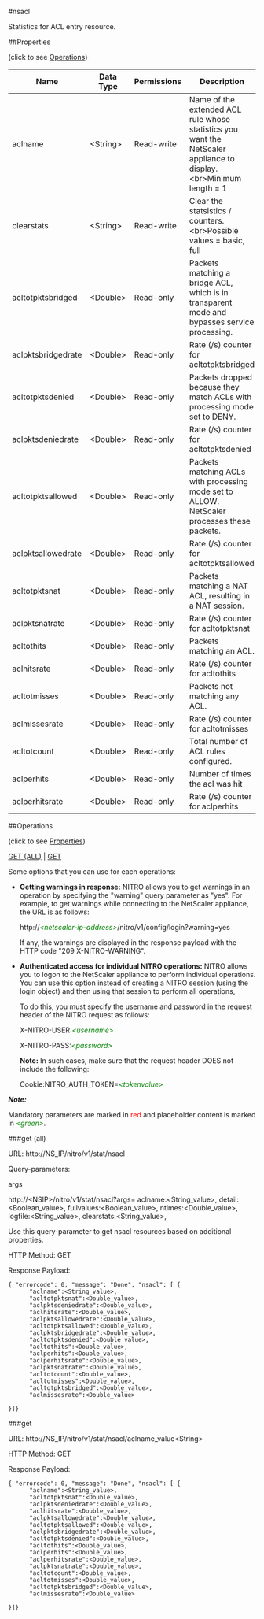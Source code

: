 #nsacl

Statistics for ACL entry resource.


##Properties 
<span>(click to see [Operations](#operations))</span>


<table><thead><tr><th>Name</th><th> Data Type</th><th> Permissions</th><th>Description</th></tr></thead><tbody><tr><td>aclname</td><td>&lt;String></td><td>Read-write</td><td>Name of the extended ACL rule whose statistics you want the NetScaler appliance to display.&lt;br>Minimum length = 1</td><tr><tr><td>clearstats</td><td>&lt;String></td><td>Read-write</td><td>Clear the statsistics / counters.&lt;br>Possible values = basic, full</td><tr><tr><td>acltotpktsbridged</td><td>&lt;Double></td><td>Read-only</td><td>Packets matching a bridge ACL, which is in transparent mode and bypasses service processing.</td><tr><tr><td>aclpktsbridgedrate</td><td>&lt;Double></td><td>Read-only</td><td>Rate (/s) counter for acltotpktsbridged</td><tr><tr><td>acltotpktsdenied</td><td>&lt;Double></td><td>Read-only</td><td>Packets dropped because they match ACLs with processing mode set to DENY.</td><tr><tr><td>aclpktsdeniedrate</td><td>&lt;Double></td><td>Read-only</td><td>Rate (/s) counter for acltotpktsdenied</td><tr><tr><td>acltotpktsallowed</td><td>&lt;Double></td><td>Read-only</td><td>Packets matching ACLs with processing mode set to ALLOW. NetScaler processes these packets.</td><tr><tr><td>aclpktsallowedrate</td><td>&lt;Double></td><td>Read-only</td><td>Rate (/s) counter for acltotpktsallowed</td><tr><tr><td>acltotpktsnat</td><td>&lt;Double></td><td>Read-only</td><td>Packets matching a NAT ACL, resulting in a NAT session.</td><tr><tr><td>aclpktsnatrate</td><td>&lt;Double></td><td>Read-only</td><td>Rate (/s) counter for acltotpktsnat</td><tr><tr><td>acltothits</td><td>&lt;Double></td><td>Read-only</td><td>Packets matching an ACL.</td><tr><tr><td>aclhitsrate</td><td>&lt;Double></td><td>Read-only</td><td>Rate (/s) counter for acltothits</td><tr><tr><td>acltotmisses</td><td>&lt;Double></td><td>Read-only</td><td>Packets not matching any ACL.</td><tr><tr><td>aclmissesrate</td><td>&lt;Double></td><td>Read-only</td><td>Rate (/s) counter for acltotmisses</td><tr><tr><td>acltotcount</td><td>&lt;Double></td><td>Read-only</td><td>Total number of ACL rules configured.</td><tr><tr><td>aclperhits</td><td>&lt;Double></td><td>Read-only</td><td>Number of times the acl was hit</td><tr><tr><td>aclperhitsrate</td><td>&lt;Double></td><td>Read-only</td><td>Rate (/s) counter for aclperhits</td><tr></tbody></table>
##Operations 
<span>(click to see [Properties](#properties))</span>


[GET (ALL)](#get-(all)) | [GET](#get)


Some options that you can use for each operations:
<ul><li><p><b>Getting warnings in response:</b> NITRO allows you to get warnings in an operation by specifying the "warning" query parameter as "yes". For example, to get warnings while connecting to the NetScaler appliance, the URL is as follows:</p><p>http://<span style="color:green;font-style:italic;">&lt;netscaler-ip-address&gt;</span>/nitro/v1/config/login?warning=yes</p><p>If any, the warnings are displayed in the response payload with the HTTP code "209 X-NITRO-WARNING".</p></li><li><p><b>Authenticated access for individual NITRO operations:</b> NITRO allows you to logon to the NetScaler appliance to perform individual operations. You can use this option instead of creating a NITRO session (using the login object) and then using that session to perform all operations,</p><p>To do this, you must specify the username and password in the request header of the NITRO request as follows:</p><p>X-NITRO-USER:<span style="color:green;font-style:italic;">&lt;username&gt;</span></p><p>X-NITRO-PASS:<span style="color:green;font-style:italic;">&lt;password&gt;</span></p><p><b>Note:</b> In such cases, make sure that the request header DOES not include the following:</p><p>Cookie:NITRO_AUTH_TOKEN=<span style="color:green;font-style:italic;">&lt;tokenvalue&gt;</span></p></li></ul>



***Note:*** 
Mandatory parameters are marked in <span style="color:#FF0000;">red</span> and placeholder content is marked in <span style="color:green;font-style:italic">&lt;green&gt;</span>.

###get (all)



URL: http://NS_IP/nitro/v1/stat/nsacl
Query-parameters:
args
http://&lt;NSIP&gt;/nitro/v1/stat/nsacl?args=      aclname:&lt;String_value&gt;,      detail:&lt;Boolean_value&gt;,      fullvalues:&lt;Boolean_value&gt;,      ntimes:&lt;Double_value&gt;,      logfile:&lt;String_value&gt;,      clearstats:&lt;String_value&gt;,
Use this query-parameter to get nsacl resources based on additional properties.



HTTP Method: GET
Response Payload: ```{ "errorcode": 0, "message": "Done", "nsacl": [ {      "aclname":<String_value>,      "acltotpktsnat":<Double_value>,      "aclpktsdeniedrate":<Double_value>,      "aclhitsrate":<Double_value>,      "aclpktsallowedrate":<Double_value>,      "acltotpktsallowed":<Double_value>,      "aclpktsbridgedrate":<Double_value>,      "acltotpktsdenied":<Double_value>,      "acltothits":<Double_value>,      "aclperhits":<Double_value>,      "aclperhitsrate":<Double_value>,      "aclpktsnatrate":<Double_value>,      "acltotcount":<Double_value>,      "acltotmisses":<Double_value>,      "acltotpktsbridged":<Double_value>,      "aclmissesrate":<Double_value>}]}```



###get



URL: http://NS_IP/nitro/v1/stat/nsacl/aclname_value&lt;String&gt;
HTTP Method: GET
Response Payload: ```{ "errorcode": 0, "message": "Done", "nsacl": [ {      "aclname":<String_value>,      "acltotpktsnat":<Double_value>,      "aclpktsdeniedrate":<Double_value>,      "aclhitsrate":<Double_value>,      "aclpktsallowedrate":<Double_value>,      "acltotpktsallowed":<Double_value>,      "aclpktsbridgedrate":<Double_value>,      "acltotpktsdenied":<Double_value>,      "acltothits":<Double_value>,      "aclperhits":<Double_value>,      "aclperhitsrate":<Double_value>,      "aclpktsnatrate":<Double_value>,      "acltotcount":<Double_value>,      "acltotmisses":<Double_value>,      "acltotpktsbridged":<Double_value>,      "aclmissesrate":<Double_value>}]}```



